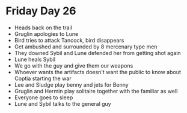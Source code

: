 # Friday Day 26

- Heads back on the trail
- Gruglin apologies to Lune
- Bird tries to attack Tancock, bird disappears
- Get ambushed and surrounded by 8 mercenary type men
- They downed Sybil and Lune defended her from getting shot again
- Lune heals Sybil
- We go with the guy and give them our weapons
- Whoever wants the artifacts doesn't want the public to know about Coptia starting the war
- Lee and Sludge play benny and jets for Benny
- Gruglin and Hermin play solitaire together with the familiar as well
- Everyone goes to sleep
- Lune and Sybil talks to the general guy